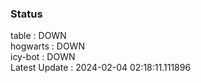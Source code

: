 ### Status


table : DOWN  
hogwarts : DOWN  
icy-bot : DOWN  
Latest Update : 2024-02-04 02:18:11.111896
